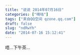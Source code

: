 ```yaml
---
title: "说说 2014年07月16日"
categories: ["嘀咕"]
tags: ["来自QQ空间 qzone.qq.com"]
draft: false
slug: "ndRwYh"
date: "2014-07-16 15:12:41"
---
```


唔…下午茶…
